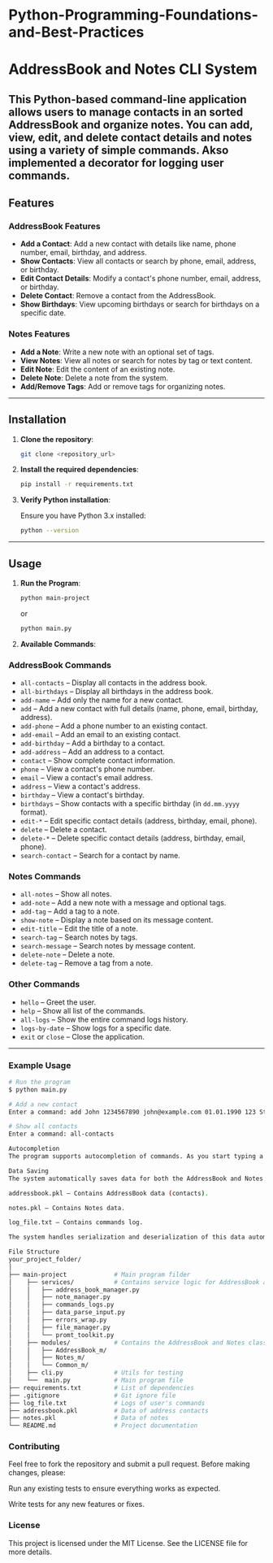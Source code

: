# Python-Programming-Foundations-and-Best-Practices
# AddressBook and Notes CLI System

This Python-based command-line application allows users to manage contacts in an sorted AddressBook and organize notes. You can add, view, edit, and delete contact details and notes using a variety of simple commands.
Akso implemented a decorator for logging user commands. 
---

## Features

### **AddressBook Features**

- **Add a Contact**: Add a new contact with details like name, phone number, email, birthday, and address.
- **Show Contacts**: View all contacts or search by phone, email, address, or birthday.
- **Edit Contact Details**: Modify a contact's phone number, email, address, or birthday.
- **Delete Contact**: Remove a contact from the AddressBook.
- **Show Birthdays**: View upcoming birthdays or search for birthdays on a specific date.

### **Notes Features**

- **Add a Note**: Write a new note with an optional set of tags.
- **View Notes**: View all notes or search for notes by tag or text content.
- **Edit Note**: Edit the content of an existing note.
- **Delete Note**: Delete a note from the system.
- **Add/Remove Tags**: Add or remove tags for organizing notes.

---

## Installation

1. **Clone the repository**:

    ```bash
    git clone <repository_url>
    ```

2. **Install the required dependencies**:

    ```bash
    pip install -r requirements.txt
    ```

3. **Verify Python installation**:

    Ensure you have Python 3.x installed:

    ```bash
    python --version
    ```

---

## Usage

1. **Run the Program**:

    ```bash
    python main-project
    ```
    or 
    
    ```bash
    python main.py
    ```

2. **Available Commands**:

### AddressBook Commands


- `all-contacts` – Display all contacts in the address book.
- `all-birthdays` – Display all birthdays in the address book.
- `add-name` – Add only the name for a new contact.
- `add` – Add a new contact with full details (name, phone, email, birthday, address).
- `add-phone` – Add a phone number to an existing contact.
- `add-email` – Add an email to an existing contact.
- `add-birthday` – Add a birthday to a contact.
- `add-address` – Add an address to a contact.
- `contact` – Show complete contact information.
- `phone` – View a contact's phone number.
- `email` – View a contact's email address.
- `address` – View a contact's address.
- `birthday` – View a contact's birthday.
- `birthdays` – Show contacts with a specific birthday (in `dd.mm.yyyy` format).
- `edit-*` – Edit specific contact details (address, birthday, email, phone).
- `delete` – Delete a contact.
- `delete-*` – Delete specific contact details (address, birthday, email, phone).
- `search-contact` – Search for a contact by name.

### Notes Commands

- `all-notes` – Show all notes.
- `add-note` – Add a new note with a message and optional tags.
- `add-tag` – Add a tag to a note.
- `show-note` – Display a note based on its message content.
- `edit-title` – Edit the title of a note.
- `search-tag` – Search notes by tags.
- `search-message` – Search notes by message content.
- `delete-note` – Delete a note.
- `delete-tag` – Remove a tag from a note.

### Other Commands

- `hello` – Greet the user.
- `help` – Show all list of the commands.
- `all-logs` – Show the entire command logs history.
- `logs-by-date` – Show logs for a specific date.
- `exit` or `close` – Close the application.

---

### Example Usage

```bash
# Run the program
$ python main.py

# Add a new contact
Enter a command: add John 1234567890 john@example.com 01.01.1990 123 Street

# Show all contacts
Enter a command: all-contacts

Autocompletion
The program supports autocompletion of commands. As you start typing a command, the available options will be shown.

Data Saving
The system automatically saves data for both the AddressBook and Notes in the following files:

addressbook.pkl – Contains AddressBook data (contacts).

notes.pkl – Contains Notes data.

log_file.txt – Contains commands log.

The system handles serialization and deserialization of this data automatically.

File Structure
your_project_folder/
│
├── main-project             # Main program filder
│    ├── services/           # Contains service logic for AddressBook and Notes
│    │   ├── address_book_manager.py
│    │   ├── note_manager.py
│    │   ├── commands_logs.py
│    │   ├── data_parse_input.py
│    │   ├── errors_wrap.py
│    │   ├── file_manager.py
│    │   └── promt_toolkit.py
│    ├── modules/            # Contains the AddressBook and Notes classes
│    │   ├── AddressBook_m/
│    │   ├── Notes_m/
│    │   └── Common_m/
│    ├── cli.py              # Utils for testing
│    └──  main.py            # Main program file
├── requirements.txt         # List of dependencies
├── .gitignore               # Git ignore file
├── log_file.txt             # Logs of user's commands
├── addressbook.pkl          # Data of address contacts
├── notes.pkl                # Data of notes
└── README.md                # Project documentation
```

### Contributing
Feel free to fork the repository and submit a pull request. Before making changes, please:

Run any existing tests to ensure everything works as expected.

Write tests for any new features or fixes.

### License
This project is licensed under the MIT License. See the LICENSE file for more details.
